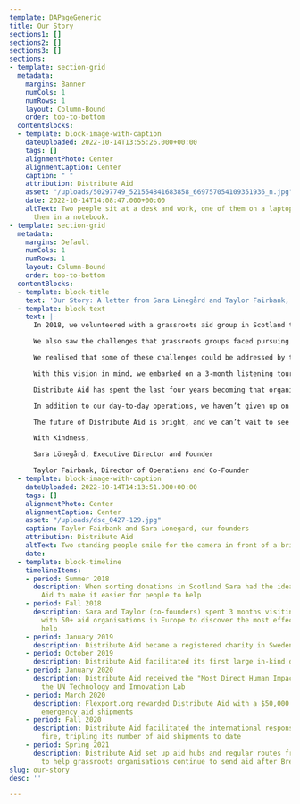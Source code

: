 ```yaml
---
template: DAPageGeneric
title: Our Story
sections1: []
sections2: []
sections3: []
sections:
- template: section-grid
  metadata:
    margins: Banner
    numCols: 1
    numRows: 1
    layout: Column-Bound
    order: top-to-bottom
  contentBlocks:
  - template: block-image-with-caption
    dateUploaded: 2022-10-14T13:55:26.000+00:00
    tags: []
    alignmentPhoto: Center
    alignmentCaption: Center
    caption: " "
    attribution: Distribute Aid
    asset: "/uploads/50297749_521554841683858_669757054109351936_n.jpg"
    date: 2022-10-14T14:08:47.000+00:00
    altText: Two people sit at a desk and work, one of them on a laptop and one of
      them in a notebook.
- template: section-grid
  metadata:
    margins: Default
    numCols: 1
    numRows: 1
    layout: Column-Bound
    order: top-to-bottom
  contentBlocks:
  - template: block-title
    text: 'Our Story: A letter from Sara Lönegård and Taylor Fairbank, our founders.'
  - template: block-text
    text: |-
      In 2018, we volunteered with a grassroots aid group in Scotland that gathered second-hand donations and sent them out to refugee aid groups a few times a year. We witnessed firsthand what can be accomplished when communities come together to protect the dignity of marginalised people around the world. We met passionate humanitarians working hard to respond to crises and transport aid to people whose basic needs weren’t being met. We saw the advantages that grassroots aid organisations have over larger organisations: they’re enthusiastic, nimble, diverse, and extremely adept at galvanizing their local communities to get involved.

      We also saw the challenges that grassroots groups faced pursuing their missions. Successfully moving humanitarian aid large distances between countries is complicated and requires real logistical expertise, which can be hard to come by. Sending groups with aid to donate (like the one we worked with) don’t have time to reach out to tens of direct aid groups in different countries to find an aid recipient with enough warehouse space. On the other side, receiving groups that serve beneficiaries directly don’t have the time or resources to contact tens of sending groups to try to source aid. And organisations all over the network face challenges with long-term planning, given the high turnover of volunteers and the unpredictability of geopolitical events that cause human migration. During our time in Scotland, we wondered what would be necessary to assist this network in meeting these challenges.

      We realised that some of these challenges could be addressed by taking advantage of the scale of the network as a whole. In other words, we started thinking about how we could bring together the best of small-scale grassroots organising with the benefits that result from scale: greater logistics knowledge, more numerous network connections, easier long-term planning, and additional leverage over the price of shipping. Our vision was to build an online platform for aid groups to communicate needs, form new connections, and improve the effectiveness of aid supply chains.

      With this vision in mind, we embarked on a 3-month listening tour to meet with as many grassroots organisations as possible across Europe. This step was absolutely critical to the formation of our organisation; it helped us to gain a better understanding of what the needs of aid organisations are and what feedback they had on our idea. The aid groups we met with during our listening tour liked our idea for an online platform long-term, but they also told us that a centralising layer connecting all of the independent aid groups in the network was more pressing. They needed more immediate support with sourcing, matching, and delivering aid, and they could benefit from an organisation that could see the bigger picture and move aid to wherever it was needed most.

      Distribute Aid has spent the last four years becoming that organisation. In the beginning, groups we’d visited on our listening tour began to reach out to us to inquire about where to send aid or where to source aid. We connected groups where necessary and began to organise shipments for them. Over time, our network grew, both in size and geographical scope. So too did our capabilities and services. We now connect and empower more groups in more regions than ever before. The total value of goods we ship has increased 4x each year since 2019, culminating in our delivery of $14 million (retail value) worth of aid in fiscal year 2022. Along the way, we have developed solutions to complex logistical challenges, like when we published an open-source guide for exporting humanitarian aid from the UK after Brexit or the time we opened up shipping routes to Lebanon. We have also formalised our understanding of humanitarian needs within our network through a quarterly needs assessment survey and report. Today, Distribute Aid powers aid supply chains, connects communities, empowers humanitarians, and uses all of these abilities to respond to crises around the globe.

      In addition to our day-to-day operations, we haven’t given up on building an online platform! We continue to build a platform that will allow us to automate some of the processes we’ve developed, increase our capacity, and scale the solutions we’ve created to other humanitarian challenges around the world. The platform will be so much better and more encompassing than it would have been in 2019 because we have spent four years developing logistics expertise, aid network relationships, and crisis response experience. We now feel confident that we can build a platform that will truly support the needs of our partners.

      The future of Distribute Aid is bright, and we can’t wait to see what it holds!

      With Kindness,

      Sara Lönegård, Executive Director and Founder

      Taylor Fairbank, Director of Operations and Co-Founder
  - template: block-image-with-caption
    dateUploaded: 2022-10-14T14:13:51.000+00:00
    tags: []
    alignmentPhoto: Center
    alignmentCaption: Center
    asset: "/uploads/dsc_0427-129.jpg"
    caption: Taylor Fairbank and Sara Lonegard, our founders
    attribution: Distribute Aid
    altText: Two standing people smile for the camera in front of a brick wall.
    date: 
  - template: block-timeline
    timelineItems:
    - period: Summer 2018
      description: When sorting donations in Scotland Sara had the idea for Distribute
        Aid to make it easier for people to help
    - period: Fall 2018
      description: Sara and Taylor (co-founders) spent 3 months visiting and volunteering
        with 50+ aid organisations in Europe to discover the most effective ways to
        help
    - period: January 2019
      description: Distribute Aid became a registered charity in Sweden
    - period: October 2019
      description: Distribute Aid facilitated its first large in-kind donation
    - period: January 2020
      description: Distribute Aid received the "Most Direct Human Impact" award by
        the UN Technology and Innovation Lab
    - period: March 2020
      description: Flexport.org rewarded Distribute Aid with a $50,000 grant to provide
        emergency aid shipments
    - period: Fall 2020
      description: Distribute Aid facilitated the international response to the Moria
        fire, tripling its number of aid shipments to date
    - period: Spring 2021
      description: Distribute Aid set up aid hubs and regular routes from the U.K.
        to help grassroots organisations continue to send aid after Brexit.
slug: our-story
desc: ''

---
```

